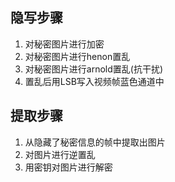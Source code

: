 ## 隐写步骤
1. 对秘密图片进行加密
2. 对秘密图片进行henon置乱
3. 对秘密图片进行arnold置乱(抗干扰)
4. 置乱后用LSB写入视频帧蓝色通道中

## 提取步骤
1. 从隐藏了秘密信息的帧中提取出图片
2. 对图片进行逆置乱
3. 用密钥对图片进行解密